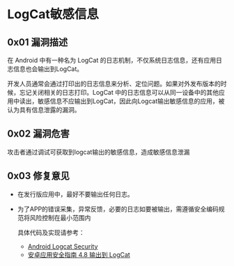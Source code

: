 # LogCat敏感信息

## 0x01 漏洞描述

在 Android 中有一种名为 LogCat 的日志机制，不仅系统日志信息，还有应用日志信息也会输出到LogCat。

开发人员通常会通过打印出的日志信息来分析、定位问题。如果对外发布版本的时候，忘记关闭相关的日志打印。LogCat 中的日志信息可以从同一设备中的其他应用中读出，敏感信息不应输出到LogCat，因此向Logcat输出敏感信息的应用，被认为具有信息泄露的漏洞。

## 0x02 漏洞危害

攻击者通过调试可获取到logcat输出的敏感信息，造成敏感信息泄漏

## 0x03 修复意见

* 在发行版应用中，最好不要输出任何日志。

* 为了APP的错误采集，异常反馈，必要的日志如要被输出，需遵循安全编码规范将风险控制在最小范围内

  

  具体代码及实现请参考：

  * [Android Logcat Security](http://drops.xmd5.com/static/drops/tips-3812.html)
  * [安卓应用安全指南 4.8 输出到 LogCat](https://juejin.im/entry/5ab5c63c51882555666fa3ba)

